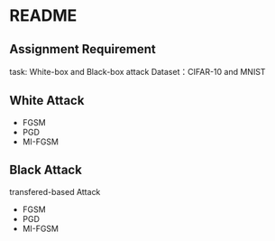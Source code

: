 # README

## Assignment Requirement
task: White-box and Black-box attack
Dataset：CIFAR-10 and MNIST

## White Attack

- FGSM
- PGD
- MI-FGSM

## Black Attack

transfered-based Attack

- FGSM
- PGD
- MI-FGSM